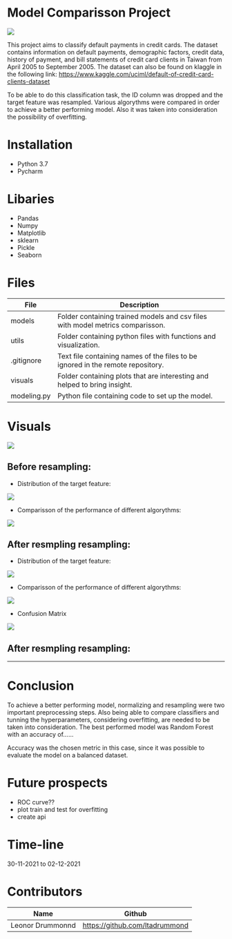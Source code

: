 # Model Comparisson Project

<img src="https://github.com/ltadrummond/challenge-model-comparisson/blob/main/visuals/readme_intro_pic.png">

This project aims to classify default payments in credit cards. The dataset contains information on default payments, demographic factors, credit data, history of payment, and bill statements of credit card clients in Taiwan from April 2005 to September 2005. The dataset can also be found on klaggle in the following link: https://www.kaggle.com/uciml/default-of-credit-card-clients-dataset

To be able to do this classification task, the ID column was dropped and the target feature was resampled. Various algorythms were compared in order to achieve a better performing model. Also it was taken into consideration the possibility of overfitting.


# Installation
* Python 3.7
* Pycharm


# Libaries
* Pandas
* Numpy
* Matplotlib
* sklearn
* Pickle
* Seaborn



# Files


| File                        | Description                                                     |
|-----------------------------|-----------------------------------------------------------------|
| models                | Folder containing trained models and csv files with model metrics comparisson. |
| utils             | Folder containing python files with functions and visualization.|
|.gitignore  | Text file containing names of the files to be ignored in the remote repository. |
| visuals            | Folder containing plots that are interesting and helped to bring insight.  |
| modeling.py            | Python file containing code to set up the model. |


# Visuals

<img src="https://github.com/ltadrummond/challenge-model-comparisson/blob/main/visuals/correlation_feautures.png">


## Before resampling:

* Distribution of the target feature:
<img src="https://github.com/ltadrummond/challenge-model-comparisson/blob/main/visuals/target_features_distribution.png">


* Comparisson of the performance of different algorythms:
<img src="https://github.com/ltadrummond/challenge-model-comparisson/blob/main/visuals/tabel_metrics_before_resampling.png">


## After resmpling resampling:

* Distribution of the target feature:

<img src="https://github.com/ltadrummond/challenge-model-comparisson/blob/main/visuals/target_features_after_resampling.png">


* Comparisson of the performance of different algorythms:
<img src="https://github.com/ltadrummond/challenge-model-comparisson/blob/main/visuals/metrics_after_resampling.png">


* Confusion Matrix
<img src="https://github.com/ltadrummond/challenge-model-comparisson/blob/main/visuals/confusion_matrix.png">


## After resmpling resampling:
------


# Conclusion
To achieve a better performing model, normalizing and resampling were two important preprocessing steps. Also being able to compare classifiers and tunning the hyperparameters, considering overfitting, are needed to be taken into consideration.
The best performed model was Random Forest with an accuracy of......

Accuracy was the chosen metric in this case, since it was possible to evaluate the model on a balanced dataset.



# Future prospects
 - ROC curve??
 - plot train and test for overfitting
 - create api
 

# Time-line
30-11-2021 to 02-12-2021

# Contributors
| Name                  | Github                                 |
|-----------------------|----------------------------------------|
|Leonor Drummonnd      | https://github.com/ltadrummond              |
